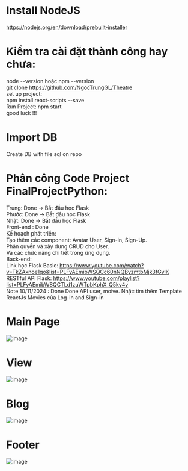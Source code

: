 # Install NodeJS <br>
https://nodejs.org/en/download/prebuilt-installer <br>
# Kiểm tra cài đặt thành công hay chưa: <br>
node --version hoặc npm --version <br>
git clone https://github.com/NgocTrungGL/Theatre <br>
set up project: <br>
npm install react-scripts --save <br>
Run Project: npm start <br>
good luck !!! <br>
# Import DB
Create DB with file sql on repo
# Phân công Code Project FinalProjectPython: <br>

Trung: Done -> Bắt đầu học Flask <br>
Phước: Done -> Bắt đầu học Flask <br>
Nhật: Done -> Bắt đầu học Flask <br>
Front-end : Done <br>
Kế hoạch phát triển: <br>
Tạo thêm các component: Avatar User, Sign-in, Sign-Up.<br>
Phân quyền và xây dựng CRUD cho User.<br>
Và các chức năng chi tiết trong ứng dụng.<br>
Back-end:<br>
Link học Flask Basic: https://www.youtube.com/watch?v=TkZAxnoe1qo&list=PLFyAEmibWSQCc60nNQByzmtbMjk3fGyIK <br>
RESTful API Flask: https://www.youtube.com/playlist?list=PLFyAEmibWSQCTLd1zuWTpbKphX_Q5kv4v <br>
Note 10/11/2024 : Done
Done API user, moive.
Nhật: tìm thêm Template ReactJs Movies của Log-in and Sign-in <br>
# Main Page
![image](https://github.com/user-attachments/assets/5ea28aae-995a-4f6f-839b-65eaa171ccf6)
# View 
![image](https://github.com/user-attachments/assets/64f93079-b9e0-4ce8-b4f6-5bd39335289a)
# Blog
![image](https://github.com/user-attachments/assets/f90eb713-55ed-4937-a87f-00697b2bfbaf)
# Footer
![image](https://github.com/user-attachments/assets/24d0dcbe-ea8d-4694-9cbf-9cb051a2f1dc)

